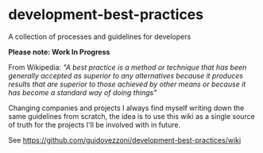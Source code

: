 # development-best-practices
A collection of processes and guidelines for developers

**Please note: Work In Progress**

From Wikipedia:
_"A best practice is a method or technique that has been generally accepted as superior to any alternatives because it produces results that are superior to those achieved by other means or because it has become a standard way of doing things"_

Changing companies and projects I always find myself writing down the same guidelines from scratch, the idea is to use this wiki as a single source of truth for the projects I'll be involved with in future.

See https://github.com/guidovezzoni/development-best-practices/wiki
